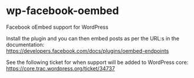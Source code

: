 # wp-facebook-oembed
Facebook oEmbed support for WordPress

Install the plugin and you can then embed posts as per the URL:s in the documentation:  
https://developers.facebook.com/docs/plugins/oembed-endpoints

See the following ticket for when support will be added to WordPress core:  
https://core.trac.wordpress.org/ticket/34737
